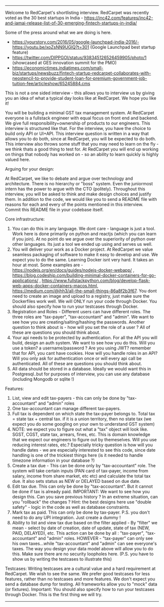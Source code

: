 -------------------
Welcome to RedCarpet's shortlisting interview. RedCarpet was recently voted as the 30 best startups in India - https://inc42.com/features/inc42-and-iamai-release-list-of-30-emerging-fintech-startups-in-india/

Some of the press around what we are doing is here.
- https://yourstory.com/2016/05/google-launchpad-india-2016/- https://youtu.be/xoZsNN9UGlQ?t=301 (Google Launchpad best startup feature)
- https://twitter.com/DIPPGOI/status/938345126526459905/photo/1 (showcased at GES innovation summit for the PMO)
- https://economictimes.indiatimes.com/small-biz/startups/newsbuzz/fintech-startup-redcarpet-collaborates-with-neostencil-to-provide-student-loan-for-premium-government-job-tuition-fee/articleshow/65245884.cms

This is not a one sided interview - this allows you to interview us by giving you an idea of what a typical day looks like at RedCarpet. We hope you like it!


You will be building a minimal GST tax management system. At RedCarpet everyone is a fullstack engineer with equal focus on front end and backend. We give full responsibility+ownership of products to our engineers. This interview is structured like that.
For the interview, you have the choice to build only API or UI+API. This interview question is written in a way that allows you to do both, since at RedCarpet, you will be expected to do both. This interview also throws some stuff that you may need to learn on the fly - we think thats a good thing to test for. At RedCarpet you will end up working on things that nobody has worked on - so an ability to learn quickly is highly valued here.

Arguing for your design:

At RedCarpet, we like to debate and argue over technology and architecture. There is no hierarchy or "boss" system. Even the juniormost intern has the power to argue with the CTO (politely).
Throughout this interview, you will be asked to think and make design choices and justify them. In addition to the code, we would like you to send a README file with reasons for each and every of the points mentioned in this interview. Commit this README file in your codebase itself.

Core infrastructure:

1. You can do this in any language. We dont care - language is just a tool. Work here is done primarily on python and reactjs (which you can learn if you join). At no point do we argue over the superiority of python over other languages. Its just a tool we ended up using and serves us well.
2. You will deliver your work as a Docker project. At RedCarpet we value seamless packaging of software to make it easy to develop and use. We expect you to do the same. Learning Docker isnt very hard. It takes an hour at most. Some examples are - https://nodejs.org/en/docs/guides/nodejs-docker-webapp/ , https://blog.codeship.com/building-minimal-docker-containers-for-go-applications/ , https://www.fullstackpython.com/blog/develop-flask-web-apps-docker-containers-macos.html, https://medium.com/@jhh3/all-the-small-things-86a8f2b3f67. You dont need to create an image and upload to a registry, just make sure the Dockerfiles work well. We will ONLY run your code through Docker. You should also specify how to run your testcases through Docker.
3.  Registration and Roles - Different users can have different roles. The three roles are "tax-payer", "tax-accountant" and "admin". We want to see how you are creating/salting/hashing the passwords. Another question to think about is - how will you set the role of a user ? All of these are questions you should think about.
4. Your api needs to be protected by authentication.  For all the  API you will build, design an auth system. We want to see how you do this. Will you use a token? a username/password ?  Are you using JWT? remember that for API, you cant have cookies. How will you handle roles in an API? Will you only ask for authentication once or will every api call be authenticated. All of these are questions you should think about.
5. All data should be stored in a database. Ideally we would want this in Postgresql..but for purposes of interview, you can use any database (including Mongodb or sqlite !)

Features:
1. List, view and edit tax-payers -  this can only be done by "tax-accountant" and "admin" roles
2. One tax-accountant can manage different tax-payers.
3. Full tax is dependent on which state the tax-payer belongs to. Total tax = state tax + central tax. if it is a union territory, then no state tax (we expect you do some googling on your own to understand GST system)
4. NOTE: we expect you to figure out what a "tax" object will look like. SGST, CGST, state tax, arrears, fines, etc. This is domain knowledge that we expect our engineers to figure out by themeselves. Will you use reducing interest rates, etc.? Especially tricky question is how will you handle dates - we are especially interested to see this code, since date handling is one of the trickiest things here (is it needed to handle timezone information in your database ?)
5. Create a tax due -  This can be done only by "tax-accountant" role. The system will take certain inputs (PAN card of tax-payer, income from salary, income from share market, etc etc) and calculate the total tax due. It also sets status as NEW or DELAYED based on due date.
6. Edit tax due. This can only be done by "tax-accountant". But it cannot be done if tax is already paid. IMPORTANT: We want to see how you design this. Can you save previous history ? In an extreme situation, can you "rollback" the changes ? Hint: the best designs here use "double safety" - logic in the code as well as database constraints.
7. Mark tax as paid. This can only be done by tax-payer. P.S. you don't need to do any UPI integration. Just create a dummy !
5. Ability to list and view tax due based on the filter applied -  By "filter" we mean - select by date of creation, date of update, state of tax (NEW, PAID, DELAYED), etc. This action can be done by all : "tax-payer", "tax-accountant" and "admin" roles. HOWEVER - "tax-payer" can only see his own taxes...while "tax-accountant" and "admin" can see everyone's taxes. The way you design your data model above will allow you to do this. Make sure there are no security loopholes here. (P.S. you have to show us by writing the testcases to illustrate this)

Testcases:
Writing testcases are a cultural value and a hard requirement at RedCarpet. We wish to see the same. We prefer good testcases for less features, rather than no testcases and more features.
We don't expect you send a database dump for testing. All frameworks allow you to "mock" data (or fixtures).
Important: You should also specify how to run your testcases through Docker. This is the first thing we will try.



-----------------------------
